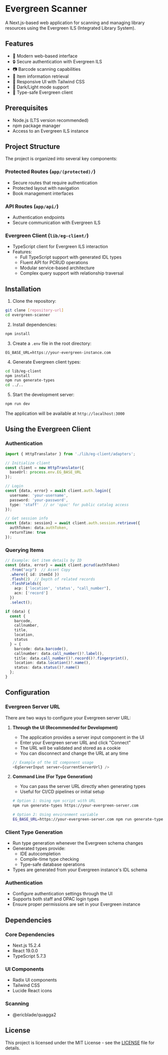 # Evergreen Scanner

A Next.js-based web application for scanning and managing library resources using the Evergreen ILS (Integrated Library System).

## Features

- 📱 Modern web-based interface
- 🔒 Secure authentication with Evergreen ILS
- 📷 Barcode scanning capabilities
- 📖 Item information retrieval
- 🎨 Responsive UI with Tailwind CSS
- 🌙 Dark/Light mode support
- 🔄 Type-safe Evergreen client

## Prerequisites

- Node.js (LTS version recommended)
- npm package manager
- Access to an Evergreen ILS instance

## Project Structure

The project is organized into several key components:

### Protected Routes (`app/(protected)/`)
- Secure routes that require authentication
- Protected layout with navigation
- Book management interfaces

### API Routes (`app/api/`)
- Authentication endpoints
- Secure communication with Evergreen ILS

### Evergreen Client (`lib/eg-client/`)
- TypeScript client for Evergreen ILS interaction
- Features:
  - Full TypeScript support with generated IDL types
  - Fluent API for PCRUD operations
  - Modular service-based architecture
  - Complex query support with relationship traversal

## Installation

1. Clone the repository:
```bash
git clone [repository-url]
cd evergreen-scanner
```

2. Install dependencies:
```bash
npm install
```

3. Create a `.env` file in the root directory:
```env
EG_BASE_URL=https://your-evergreen-instance.com
```

4. Generate Evergreen client types:
```bash
cd lib/eg-client
npm install
npm run generate-types
cd ../..
```

5. Start the development server:
```bash
npm run dev
```

The application will be available at `http://localhost:3000`

## Using the Evergreen Client

### Authentication

```typescript
import { HttpTranslator } from './lib/eg-client/adapters';

// Initialize client
const client = new HttpTranslator({
  baseUrl: process.env.EG_BASE_URL
});

// Login
const {data, error} = await client.auth.login({
  username: 'your-username',
  password: 'your-password',
  type: 'staff'  // or 'opac' for public catalog access
});

// Get session info
const {data: session} = await client.auth.session.retrieve({
  authToken: data.authToken,
  returnTime: true
});
```

### Querying Items

```typescript
// Example: Get item details by ID
const {data, error} = await client.pcrud(authToken)
  .from("acp")  // Asset Copy
  .where({ id: itemId })
  .flesh(2)  // Depth of related records
  .fleshFields({
    acp: ['location', 'status', "call_number"],
    acn: ['record']
  })
  .select();

if (data) {
  const {
    barcode,
    callnumber,
    title,
    location,
    status
  } = {
    barcode: data.barcode(),
    callnumber: data.call_number()?.label(),
    title: data.call_number()?.record()?.fingerprint(),
    location: data.location()?.name(),
    status: data.status()?.name()
  };
}
```

## Configuration

### Evergreen Server URL

There are two ways to configure your Evergreen server URL:

1. **Through the UI (Recommended for Development)**
   - The application provides a server input component in the UI
   - Enter your Evergreen server URL and click "Connect"
   - The URL will be validated and stored as a cookie
   - You can disconnect and change the URL at any time
   ```typescript
   // Example of the UI component usage
   <EgServerInput server={currentServerUrl} />
   ```

2. **Command Line (For Type Generation)**
   - You can pass the server URL directly when generating types
   - Useful for CI/CD pipelines or initial setup
   ```bash
   # Option 1: Using npm script with URL
   npm run generate-types https://your-evergreen-server.com

   # Option 2: Using environment variable
   EG_BASE_URL=https://your-evergreen-server.com npm run generate-types
   ```

### Client Type Generation
- Run type generation whenever the Evergreen schema changes
- Generated types provide:
  - IDE autocompletion
  - Compile-time type checking
  - Type-safe database operations
- Types are generated from your Evergreen instance's IDL schema

### Authentication
- Configure authentication settings through the UI
- Supports both staff and OPAC login types
- Ensure proper permissions are set in your Evergreen instance

## Dependencies

### Core Dependencies
- Next.js 15.2.4
- React 19.0.0
- TypeScript 5.7.3

### UI Components
- Radix UI components
- Tailwind CSS
- Lucide React icons

### Scanning
- @ericblade/quagga2


## License

This project is licensed under the MIT License - see the [LICENSE](LICENSE) file for details.

